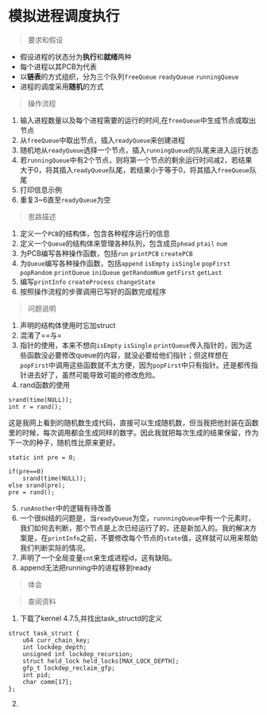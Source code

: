 # 模拟进程调度执行
> 要求和假设

* 假设进程的状态分为**执行**和**就绪**两种
* 每个进程以其PCB为代表
* 以**链表**的方式组织，分为三个队列`freeQueue` `readyQueue` `runningQueue`
* 进程的调度采用**随机**的方式

> 操作流程

1. 输入进程数量以及每个进程需要的运行的时间,在`freeQueue`中生成节点或取出节点
2. 从`freeQueue`中取出节点，插入`readyQueue`来创建进程
3. 随机地从`readyQueue`选择一个节点，插入`runningQueue`的队尾来进入运行状态
4. 若`runningQueue`中有2个节点，则将第一个节点的剩余运行时间减2，若结果大于0，将其插入`readyQueue`队尾，若结果小于等于0，将其插入`freeQueue`队尾
5. 打印信息示例
6. 重复3~6直至`readyQueue`为空


>思路描述

1. 定义一个`PCB`的结构体，包含各种程序运行的信息
2. 定义一个`Queue`的结构体来管理各种队列，包含成员`phead` `ptail` `num`
3. 为PCB编写各种操作函数，包括`run` `printPCB` `createPCB`
4. 为`Queue`编写各种操作函数，包括`append` `isEmpty` `isSingle` `popFirst` `popRandom` `printQueue` `iniQueue` `getRandomNum` `getFirst` `getLast`
5. 编写`printInfo` `createProcess` `changeState`
6. 按照操作流程的步骤调用已写好的函数完成程序


>问题说明

1. 声明的结构体使用时忘加struct
2. 混淆了==与=
3. 指针的使用，本来不想向`isEmpty` `isSingle` `printQueue`传入指针的，因为这些函数没必要修改queue的内容，就没必要给他们指针；但这样想在  `popFirst`中调用这些函数就不太方便，因为`popFirst`中只有指针。还是都传指针进去好了，虽然可能导致可能的修改危险。
4. rand函数的使用
```
srand(time(NULL));
int r = rand();
```
 这是我网上看到的随机数生成代码，直接可以生成随机数，但当我把他封装在函数里的时候，每次调用都会生成同样的数字。因此我就把每次生成的结果保留，作为下一次的种子，随机性比原来更好。
 ```
 static int pre = 0;

 if(pre==0)
	 srand(time(NULL));
 else srand(pre);
 pre = rand();
 ```
5. `runAnother`中的逻辑有待改善
6. 一个很纠结的问题是，当`readyQueue`为空，`runnningQueue`中有一个元素时，我们如何去判断，那个节点是上次已经运行了的，还是新加入的。我的解决方案是，在`printInfo`之前，不要修改每个节点的`state`值，这样就可以用来帮助我们判断实际的情况。
7. 声明了一个全局变量`cnt`来生成进程id，这有缺陷。
8. append无法把running中的进程移到ready

>体会



> 查阅资料

1. 下载了kernel 4.7.5,并找出task_structd的定义
```
struct task_struct {
	u64 curr_chain_key;
	int lockdep_depth;
	unsigned int lockdep_recursion;
	struct held_lock held_locks[MAX_LOCK_DEPTH];
	gfp_t lockdep_reclaim_gfp;
	int pid;
	char comm[17];
};
```
2.
